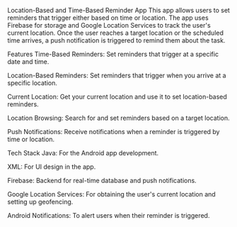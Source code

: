 Location-Based and Time-Based Reminder App
This app allows users to set reminders that trigger either based on time or location. The app uses Firebase for storage and Google Location Services to track the user's current location. Once the user reaches a target location or the scheduled time arrives, a push notification is triggered to remind them about the task.

Features
Time-Based Reminders: Set reminders that trigger at a specific date and time.

Location-Based Reminders: Set reminders that trigger when you arrive at a specific location.

Current Location: Get your current location and use it to set location-based reminders.

Location Browsing: Search for and set reminders based on a target location.

Push Notifications: Receive notifications when a reminder is triggered by time or location.

Tech Stack
Java: For the Android app development.

XML: For UI design in the app.

Firebase: Backend for real-time database and push notifications.

Google Location Services: For obtaining the user's current location and setting up geofencing.

Android Notifications: To alert users when their reminder is triggered.

